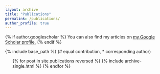 ```yaml
---
layout: archive
title: "Publications"
permalink: /publications/
author_profile: true
---
```


{% if author.googlescholar %}
  You can also find my articles on <u><a href="{{author.googlescholar}}">my Google Scholar profile</a>.</u>
{% endif %}

{% include base_path %}
(# equal contribution, * corresponding author)
<ol reversed>
{% for post in site.publications reversed %}
  {% include archive-single.html %}
{% endfor %}
</ol>
